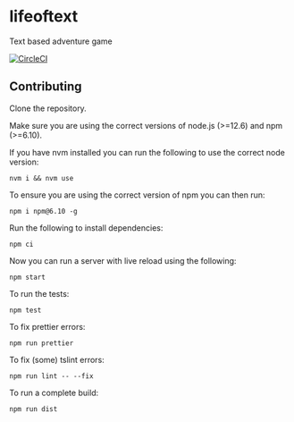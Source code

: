 # lifeoftext

Text based adventure game

[![CircleCI](https://circleci.com/gh/JakeSidSmith/lifeoftext.svg?style=svg)](https://circleci.com/gh/JakeSidSmith/lifeoftext)

## Contributing

Clone the repository.

Make sure you are using the correct versions of node.js (>=12.6) and npm (>=6.10).

If you have nvm installed you can run the following to use the correct node version:

```shell
nvm i && nvm use
```

To ensure you are using the correct version of npm you can then run:

```shell
npm i npm@6.10 -g
```

Run the following to install dependencies:

```shell
npm ci
```

Now you can run a server with live reload using the following:

```shell
npm start
```

To run the tests:

```shell
npm test
```

To fix prettier errors:

```shell
npm run prettier
```

To fix (some) tslint errors:

```
npm run lint -- --fix
```

To run a complete build:

```
npm run dist
```
